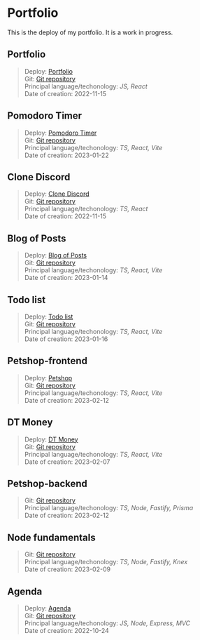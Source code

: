 # Portfolio

This is the deploy of my portfolio. It is a work in progress.

## Portfolio

> Deploy: [Portfolio](https://github.com/andrademech/portfolio) <br />
> Git: [Git repository](https://github.com/andrademech/portfolio) <br />
> Principal language/techonology: *JS, React* <br />
> Date of creation: 2022-11-15

## Pomodoro Timer

> Deploy: [Pomodoro Timer](https://ignite-timer-dun.vercel.app/) <br />
> Git: [Git repository](https://github.com/andrademech/ignite-timer) <br />
> Principal language/techonology: *TS, React, Vite* <br />
> Date of creation: 2023-01-22

## Clone Discord

> Deploy: [Clone Discord](https://clone-discord-rose.vercel.app/) <br />
> Git: [Git repository](https://github.com/andrademech/clone-discord) <br />
> Principal language/techonology: *TS, React* <br />
> Date of creation: 2022-11-15

## Blog of Posts

> Deploy: [Blog of Posts](https://01-fundamentos-reactjs-ts-nine.vercel.app/) <br />
> Git: [Git repository](https://github.com/andrademech/01-fundamentos-reactjs-ts) <br />
> Principal language/techonology: *TS, React, Vite* <br />
> Date of creation: 2023-01-14

## Todo list

> Deploy: [Todo list](https://todo-list-ts-pi.vercel.app/) <br />
> Git: [Git repository](https://github.com/andrademech/todo-list-ts) <br />
> Principal language/techonology: *TS, React, Vite* <br />
> Date of creation: 2023-01-16

## Petshop-frontend

> Deploy: [Petshop](https://petshop-frontend.vercel.app/) <br />
> Git: [Git repository](https://github.com/andrademech/petshop-frontend) <br />
> Principal language/techonology: *TS, React, Vite* <br />
> Date of creation: 2023-02-12

## DT Money

> Deploy: [DT Money](https://03-dt-money-eight.vercel.app/) <br />
> Git: [Git repository](https://github.com/andrademech/03-dt-money) <br />
> Principal language/techonology: *TS, React, Vite* <br />
> Date of creation: 2023-02-07

## Petshop-backend

> Git: [Git repository](https://github.com/andrademech/petshop-backend) <br />
> Principal language/techonology: *TS, Node, Fastify, Prisma* <br />
> Date of creation: 2023-02-12

## Node fundamentals

> Git: [Git repository](https://github.com/andrademech/ignite-node-02-api-rest-nodejs) <br />
> Principal language/techonology: *TS, Node, Fastify, Knex* <br />
> Date of creation: 2023-02-09

## Agenda

> Deploy: [Agenda](https://projeto-agenda-seven.vercel.app/) <br />
> Git: [Git repository](https://github.com/andrademech/projeto-agenda) <br />
> Principal language/techonology: *JS, Node, Express, MVC* <br />
> Date of creation: 2022-10-24
